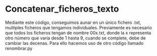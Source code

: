 # Concatenar_ficheros_texto
Mediante este código, conseguimos aunar en un único fichero .txt, multiples ficheros que tengamos individuales.
Previamente es necesario que todos los ficheros tengan de nombre 00x.txt, donde la x representa otro número que varía desde 1 hasta 9, cuando se complete, debe de cambiar las decenas. Para ello hacemos uso de otro código llamado renombrar.py
